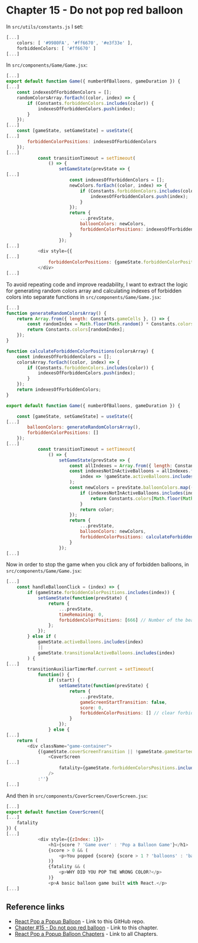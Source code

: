 # Chapter 15 - Do not pop red balloon

In `src/utils/constants.js` I set:

```js
[...]
    colors: [ '#9980FA', '#ff6670', '#e3f33e' ],
    forbiddenColors: [ '#ff6670' ]
[...]
```

In `src/components/Game/Game.jsx`:

```js
[...]
export default function Game({ numberOfBalloons, gameDuration }) {
[...]
    const indexesOfForbiddenColors = [];
    randomColorsArray.forEach((color, index) => {
        if (Constants.forbiddenColors.includes(color)) {
            indexesOfForbiddenColors.push(index);
        }
    });
[...]
    const [gameState, setGameState] = useState({
[...]
        forbiddenColorPositions: indexesOfForbiddenColors
    });
[...]
            const transitionTimeout = setTimeout(
                () => {
                    setGameState(prevState => {
[...]
                        const indexesOfForbiddenColors = [];
                        newColors.forEach((color, index) => {
                            if (Constants.forbiddenColors.includes(color)) {
                                indexesOfForbiddenColors.push(index);
                            }
                        });
                        return {
                            ...prevState,
                            balloonColors: newColors,
                            forbiddenColorPositions: indexesOfForbiddenColors
                        }
                    });
[...]
            <div style={{
[...]
                forbiddenColorPositions: {gameState.forbiddenColorPositions.toString()}<br />
            </div>
[...]
```

To avoid repeating code and improve readability, I want to extract the logic for generating random colors array and calculating indexes of forbidden colors into separate functions in `src/components/Game/Game.jsx`:

```js
[...]
function generateRandomColorsArray() {
    return Array.from({ length: Constants.gameCells }, () => {
        const randomIndex = Math.floor(Math.random() * Constants.colors.length);
        return Constants.colors[randomIndex];
    });
}

function calculateForbiddenColorPositions(colorsArray) {
    const indexesOfForbiddenColors = [];
    colorsArray.forEach((color, index) => {
        if (Constants.forbiddenColors.includes(color)) {
            indexesOfForbiddenColors.push(index);
        }
    });
    return indexesOfForbiddenColors;
}

export default function Game({ numberOfBalloons, gameDuration }) {

    const [gameState, setGameState] = useState({
[...]
        balloonColors: generateRandomColorsArray(),
        forbiddenColorPositions: []
    });
[...]
            const transitionTimeout = setTimeout(
                () => {
                    setGameState(prevState => {
                        const allIndexes = Array.from({ length: Constants.gameCells }, (_, index) => index);
                        const indexesNotInActiveBalloons = allIndexes.filter(
                            index => !gameState.activeBalloons.includes(index)
                        );
                        const newColors = prevState.balloonColors.map((color, index) => {
                            if (indexesNotInActiveBalloons.includes(index)) {
                                return Constants.colors[Math.floor(Math.random() * Constants.colors.length)];
                            }
                            return color;
                        });
                        return {
                            ...prevState,
                            balloonColors: newColors,
                            forbiddenColorPositions: calculateForbiddenColorPositions(newColors)
                        }
                    });
[...]
```

Now in order to stop the game when you click any of forbidden balloons, in `src/components/Game/Game.jsx`:

```js
[...]
    const handleBalloonClick = (index) => {
        if (gameState.forbiddenColorPositions.includes(index)) {
            setGameState(function(prevState) {
                return {
                    ...prevState,
                    timeRemaining: 0,
                    forbiddenColorPositions: [666] // Number of the beast!
                };
            });
        } else if (
            gameState.activeBalloons.includes(index)
            ||
            gameState.transitionalActiveBalloons.includes(index)
        ) {
[...]
        transitionAuxiliarTimerRef.current = setTimeout(
            function() {
                if (start) {
                    setGameState(function(prevState) {
                        return {
                            ...prevState,
                            gameScreenStartTransition: false,
                            score: 0,
                            forbiddenColorPositions: [] // clear forbiddenColorPositions
                        }
                    });
                } else {
[...]
    return (
        <div className="game-container">
            {(gameState.coverScreenTransition || !gameState.gameStarted) ?
                <CoverScreen 
[...]
                    fatality={gameState.forbiddenColorsPositions.includes(666)}
                />
            :''}
[...]
```

And then in `src/components/CoverScreen/CoverScreen.jsx`:

```js
[...]
export default function CoverScreen({
[...]
    fatality
}) {
[...]
            <div style={{zIndex: 1}}>
                <h1>{score ? 'Game over' : 'Pop a Balloon Game'}</h1>
                {score > 0 && (
                    <p>You popped {score} {score > 1 ? 'balloons' : 'balloon'}.</p>
                )}
                {fatality && (
                    <p>WHY DID YOU POP THE WRONG COLOR?</p>
                )}
                <p>A basic balloon game built with React.</p>
[...]
```

## Reference links

- [React Pop a Popup Balloon](https://github.com/qbreis/react-pop-a-popup-balloon/) - Link to this GitHub repo.
- [Chapter #15 - Do not pop red balloon](https://github.com/qbreis/react-pop-a-popup-balloon/tree/main-chapter-15) - Link to this chapter.
- [React Pop a Popup Balloon Chapters](https://github.com/qbreis/react-pop-a-popup-balloon/tree/main/documentation/walkthrough) - Link to all Chapters.
